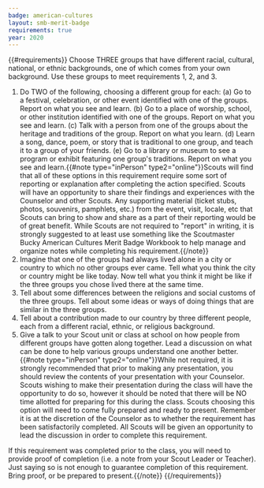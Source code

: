 ```yaml
---
badge: american-cultures
layout: smb-merit-badge
requirements: true
year: 2020
---
```


{{#requirements}}
Choose THREE groups that have different racial, cultural, national, or ethnic backgrounds, one of which comes from your own background. Use these groups to meet requirements 1, 2, and 3.
1. Do TWO of the following, choosing a different group for each:
    (a) Go to a festival, celebration, or other event identified with one of the groups. Report on what you see and learn.
    (b) Go to a place of worship, school, or other institution identified with one of the groups. Report on what you see and learn.
    (c) Talk with a person from one of the groups about the heritage and traditions of the group. Report on what you learn.
    (d) Learn a song, dance, poem, or story that is traditional to one group, and teach it to a group of your friends.
    (e) Go to a library or museum to see a program or exhibit featuring one group's traditions. Report on what you see and learn.{{#note type="inPerson" type2="online"}}Scouts will find that all of these options in this requirement require some sort of reporting or explanation after completing the action specified. Scouts will have an opportunity to share their findings and experiences with the Counselor and other Scouts. Any supporting material (ticket stubs, photos, souvenirs, pamphlets, etc.) from the event, visit, locale, etc that Scouts can bring to show and share as a part of their reporting would be of great benefit. While Scouts are not required to "report" in writing, it is strongly suggested to at least use something like the Scoutmaster Bucky American Cultures Merit Badge Workbook to help manage and organize notes while completing his requirement.{{/note}}
2. Imagine that one of the groups had always lived alone in a city or country to which no other groups ever came. Tell what you think the city or country might be like today. Now tell what you think it might be like if the three groups you chose lived there at the same time.
3. Tell about some differences between the religions and social customs of the three groups. Tell about some ideas or ways of doing things that are similar in the three groups.
4. Tell about a contribution made to our country by three different people, each from a different racial, ethnic, or religious background.
5. Give a talk to your Scout unit or class at school on how people from different groups have gotten along together. Lead a discussion on what can be done to help various groups understand one another better.
{{#note type="inPerson" type2="online"}}While not required, it is strongly recommended that prior to making any presentation, you should review the contents of your presentation with your Counselor. Scouts wishing to make their presentation during the class will have the opportunity to do so, however it should be noted that there will be NO time allotted for preparing for this during the class. Scouts choosing this option will need to come fully prepared and ready to present. Remember it is at the discretion of the Counselor as to whether the requirement has been satisfactorily completed. All Scouts will be given an opportunity to lead the discussion in order to complete this requirement.

If this requirement was completed prior to the class, you will need to provide proof of completion (i.e. a note from your Scout Leader or Teacher).  Just saying so is not enough to guarantee completion of this requirement.  Bring proof, or be prepared to present.{{/note}}
{{/requirements}}
